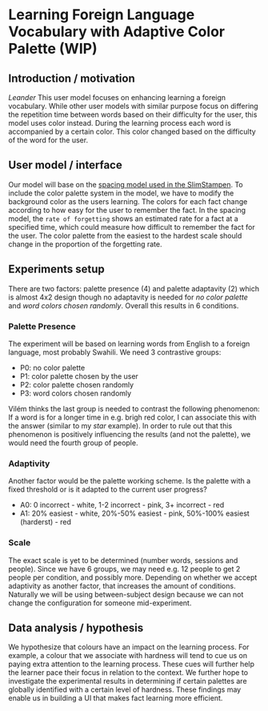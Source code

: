 # Learning Foreign Language Vocabulary with Adaptive Color Palette (WIP)

## Introduction / motivation
_Leander_
This user model focuses on enhancing learning a foreign vocabulary. While other user models with similar purpose focus on differing the repetition time between words based on their difficulty for the user, this model uses color instead. 
During the learning process each word is accompanied by a certain color. This color changed based on the difficulty of the word for the user. 


## User model / interface

Our model will base on the [spacing model used in the SlimStampen](https://github.com/VanRijnLab/user-models-2122). To include the color palette system in the model, we have to modify the background color as the users learning. The colors for each fact change according to how easy for the user to remember the fact. In the spacing model, the `rate of forgetting` shows an estimated rate for a fact at a specified time, which could measure how difficult to remember the fact for the user. The color palette from the easiest to the hardest scale should change in the proportion of the forgetting rate. 

## Experiments setup

There are two factors: palette presence (4) and palette adaptavity (2) which is almost 4x2 design though no adaptavity is needed for _no color palette_ and _word colors chosen randomly_.
Overall this results in 6 conditions.

### Palette Presence

The experiment will be based on learning words from English to a foreign language, most probably Swahili.
We need 3 contrastive groups:
- P0: no color palette
- P1: color palette chosen by the user
- P2: color palette chosen randomly
- P3: word colors chosen randomly

Vilém thinks the last group is needed to contrast the following phenomenon: 
If a word is for a longer time in e.g. brigh red color, I can associate this with the answer (similar to my *star* example).
In order to rule out that this phenomenon is positively influencing the results (and not the palette), we would need the fourth group of people.

### Adaptivity

Another factor would be the palette working scheme.
Is the palette with a fixed threshold or is it adapted to the current user progress?
- A0: 0 incorrect - white, 1-2 incorrect - pink, 3+ incorrect - red
- A1: 20% easiest - white, 20%-50% easiest - pink, 50%-100% easiest (harderst) - red

### Scale

The exact scale is yet to be determined (number words, sessions and people).
Since we have 6 groups, we may need e.g. 12 people to get 2 people per condition, and possibly more. 
Depending on whether we accept adaptivity as another factor, that increases the amount of conditions.
Naturally we will be using between-subject design because we can not change the configuration for someone mid-experiment.

## Data analysis / hypothesis
We hypothesize that colours have an impact on the learning process. For example, a colour that we associate with hardness will tend to cue us on paying extra attention to the learning process. These cues will further help the learner pace their focus in relation to the context. We further hope to investigate the experimental results in determining if certain palettes are globally identified with a certain level of hardness. These findings may enable us in building a UI that makes fact learning more efficient.

